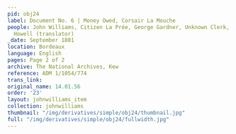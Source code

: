 ```yaml
---
pid: obj24
label: Document No. 6 | Money Owed, Corsair La Mouche
people: John Williams, Citizen La Prée, George Gardner, Unknown Clerk, Rev. William
  Howell (translator)
_date: September 1801
location: Bordeaux
language: English
pages: Page 2 of 2
archive: The National Archives, Kew
reference: ADM 1/1054/774
trans_link:
original_name: 14.01.56
order: '23'
layout: johnwilliams_item
collection: johnwilliams
thumbnail: "/img/derivatives/simple/obj24/thumbnail.jpg"
full: "/img/derivatives/simple/obj24/fullwidth.jpg"
---
```

